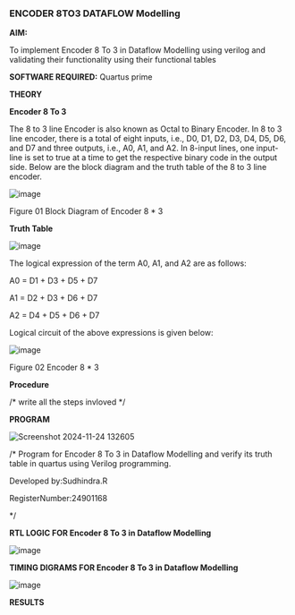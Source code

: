 ### ENCODER 8TO3 DATAFLOW Modelling

**AIM:**

To implement  Encoder 8 To 3 in Dataflow Modelling using verilog and validating their functionality using their functional tables

**SOFTWARE REQUIRED:** Quartus prime

**THEORY**

**Encoder 8 To 3**

The 8 to 3 line Encoder is also known as Octal to Binary Encoder. In 8 to 3 line encoder, there is a total of eight inputs, i.e., D0, D1, D2, D3, D4, D5, D6, and D7 and three outputs, i.e., A0, A1, and A2. In 8-input lines, one input-line is set to true at a time to get the respective binary code in the output side. Below are the block diagram and the truth table of the 8 to 3 line encoder.

![image](https://github.com/naavaneetha/ENCODER8TO3DATAFLOW/assets/154305477/0bc242c1-eb9e-4c47-afe5-30428470efc3)

Figure 01  Block Diagram of Encoder 8 * 3

**Truth Table**

![image](https://github.com/naavaneetha/ENCODER8TO3DATAFLOW/assets/154305477/35496b14-ae6e-4cd1-9abd-d6736b576575)

The logical expression of the term A0, A1, and A2 are as follows:

A0 = D1 + D3 + D5 + D7

A1 = D2 + D3 + D6 + D7

A2 = D4 + D5 + D6 + D7

Logical circuit of the above expressions is given below:

![image](https://github.com/naavaneetha/ENCODER8TO3DATAFLOW/assets/154305477/95acaee6-c873-4c75-89eb-ef09fb158053)

Figure 02  Encoder 8 * 3

**Procedure**

/* write all the steps invloved */

**PROGRAM**

![Screenshot 2024-11-24 132605](https://github.com/user-attachments/assets/79a5a610-374c-446f-948b-a1a50b958d8f)

/* Program for Encoder 8 To 3 in Dataflow Modelling and verify its truth table in quartus using Verilog programming. 

Developed by:Sudhindra.R 

RegisterNumber:24901168

*/

**RTL LOGIC FOR Encoder 8 To 3 in Dataflow Modelling**

![image](https://github.com/user-attachments/assets/7d603c69-2345-4d1c-82e0-e14eecc181f9)

**TIMING DIGRAMS FOR Encoder 8 To 3 in Dataflow Modelling**

![image](https://github.com/user-attachments/assets/2be564d2-4446-42d9-8e71-7e6cb322366b)


**RESULTS**




